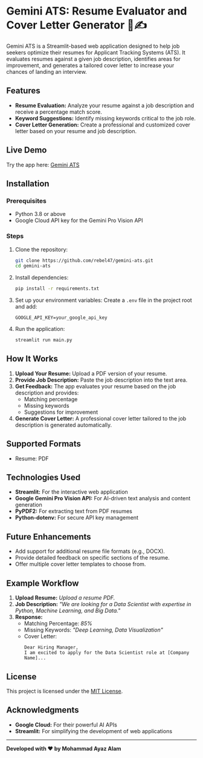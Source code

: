 # Gemini ATS: Resume Evaluator and Cover Letter Generator 📄✍️

Gemini ATS is a Streamlit-based web application designed to help job seekers optimize their resumes for Applicant Tracking Systems (ATS). It evaluates resumes against a given job description, identifies areas for improvement, and generates a tailored cover letter to increase your chances of landing an interview.

## Features
- **Resume Evaluation:** Analyze your resume against a job description and receive a percentage match score.
- **Keyword Suggestions:** Identify missing keywords critical to the job role.
- **Cover Letter Generation:** Create a professional and customized cover letter based on your resume and job description.

## Live Demo
Try the app here: [Gemini ATS](https://atswithcoverletter.streamlit.app/)

## Installation

### Prerequisites
- Python 3.8 or above
- Google Cloud API key for the Gemini Pro Vision API

### Steps
1. Clone the repository:
   ```bash
   git clone https://github.com/rebel47/gemini-ats.git
   cd gemini-ats
   ```

2. Install dependencies:
   ```bash
   pip install -r requirements.txt
   ```

3. Set up your environment variables:
   Create a `.env` file in the project root and add:
   ```
   GOOGLE_API_KEY=your_google_api_key
   ```

4. Run the application:
   ```bash
   streamlit run main.py
   ```

## How It Works
1. **Upload Your Resume:** Upload a PDF version of your resume.
2. **Provide Job Description:** Paste the job description into the text area.
3. **Get Feedback:** The app evaluates your resume based on the job description and provides:
   - Matching percentage
   - Missing keywords
   - Suggestions for improvement
4. **Generate Cover Letter:** A professional cover letter tailored to the job description is generated automatically.

## Supported Formats
- Resume: PDF

## Technologies Used
- **Streamlit:** For the interactive web application
- **Google Gemini Pro Vision API:** For AI-driven text analysis and content generation
- **PyPDF2:** For extracting text from PDF resumes
- **Python-dotenv:** For secure API key management

## Future Enhancements
- Add support for additional resume file formats (e.g., DOCX).
- Provide detailed feedback on specific sections of the resume.
- Offer multiple cover letter templates to choose from.

## Example Workflow
1. **Upload Resume:** *Upload a resume PDF.*
2. **Job Description:** *"We are looking for a Data Scientist with expertise in Python, Machine Learning, and Big Data."*
3. **Response:**
   - Matching Percentage: *85%*
   - Missing Keywords: *"Deep Learning, Data Visualization"*
   - Cover Letter: 
     ```
     Dear Hiring Manager,
     I am excited to apply for the Data Scientist role at [Company Name]...
     ```

## License
This project is licensed under the [MIT License](LICENSE).

## Acknowledgments
- **Google Cloud:** For their powerful AI APIs
- **Streamlit:** For simplifying the development of web applications

---

**Developed with ❤️ by Mohammad Ayaz Alam**
```
